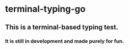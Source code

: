 # terminal-typing-go

## This is a terminal-based typing test.

### It is still in development and made purely for fun.
